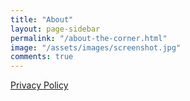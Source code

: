 ```yaml
---
title: "About"
layout: page-sidebar
permalink: "/about-the-corner.html"
image: "/assets/images/screenshot.jpg"
comments: true
---
```

<i class="fa fa-gamepad-modern text-danger"></i> 

[Privacy Policy]({{site.baseurl}}/privacy-policy.html)
